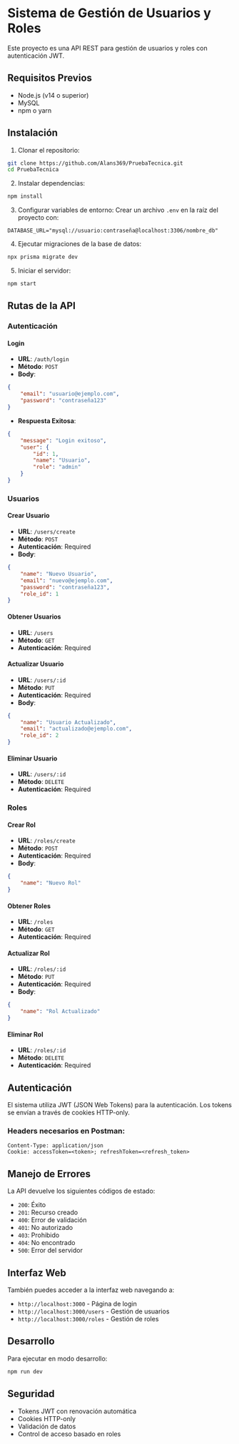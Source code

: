 # Sistema de Gestión de Usuarios y Roles

Este proyecto es una API REST para gestión de usuarios y roles con autenticación JWT.

## Requisitos Previos

- Node.js (v14 o superior)
- MySQL
- npm o yarn

## Instalación

1. Clonar el repositorio:
```bash
git clone https://github.com/Alans369/PruebaTecnica.git
cd PruebaTecnica
```

2. Instalar dependencias:
```bash
npm install
```

3. Configurar variables de entorno:
Crear un archivo `.env` en la raíz del proyecto con:
```env
DATABASE_URL="mysql://usuario:contraseña@localhost:3306/nombre_db"
```

4. Ejecutar migraciones de la base de datos:
```bash
npx prisma migrate dev
```

5. Iniciar el servidor:
```bash
npm start
```

## Rutas de la API

### Autenticación

#### Login
- **URL**: `/auth/login`
- **Método**: `POST`
- **Body**:
```json
{
    "email": "usuario@ejemplo.com",
    "password": "contraseña123"
}
```
- **Respuesta Exitosa**:
```json
{
    "message": "Login exitoso",
    "user": {
        "id": 1,
        "name": "Usuario",
        "role": "admin"
    }
}
```

### Usuarios

#### Crear Usuario
- **URL**: `/users/create`
- **Método**: `POST`
- **Autenticación**: Required
- **Body**:
```json
{
    "name": "Nuevo Usuario",
    "email": "nuevo@ejemplo.com",
    "password": "contraseña123",
    "role_id": 1
}
```

#### Obtener Usuarios
- **URL**: `/users`
- **Método**: `GET`
- **Autenticación**: Required

#### Actualizar Usuario
- **URL**: `/users/:id`
- **Método**: `PUT`
- **Autenticación**: Required
- **Body**:
```json
{
    "name": "Usuario Actualizado",
    "email": "actualizado@ejemplo.com",
    "role_id": 2
}
```

#### Eliminar Usuario
- **URL**: `/users/:id`
- **Método**: `DELETE`
- **Autenticación**: Required

### Roles

#### Crear Rol
- **URL**: `/roles/create`
- **Método**: `POST`
- **Autenticación**: Required
- **Body**:
```json
{
    "name": "Nuevo Rol"
}
```

#### Obtener Roles
- **URL**: `/roles`
- **Método**: `GET`
- **Autenticación**: Required

#### Actualizar Rol
- **URL**: `/roles/:id`
- **Método**: `PUT`
- **Autenticación**: Required
- **Body**:
```json
{
    "name": "Rol Actualizado"
}
```

#### Eliminar Rol
- **URL**: `/roles/:id`
- **Método**: `DELETE`
- **Autenticación**: Required

## Autenticación

El sistema utiliza JWT (JSON Web Tokens) para la autenticación. Los tokens se envían a través de cookies HTTP-only.

### Headers necesarios en Postman:
```
Content-Type: application/json
Cookie: accessToken=<token>; refreshToken=<refresh_token>
```

## Manejo de Errores

La API devuelve los siguientes códigos de estado:

- `200`: Éxito
- `201`: Recurso creado
- `400`: Error de validación
- `401`: No autorizado
- `403`: Prohibido
- `404`: No encontrado
- `500`: Error del servidor

## Interfaz Web

También puedes acceder a la interfaz web navegando a:
- `http://localhost:3000` - Página de login
- `http://localhost:3000/users` - Gestión de usuarios
- `http://localhost:3000/roles` - Gestión de roles

## Desarrollo

Para ejecutar en modo desarrollo:
```bash
npm run dev
```

## Seguridad

- Tokens JWT con renovación automática
- Cookies HTTP-only
- Validación de datos
- Control de acceso basado en roles
